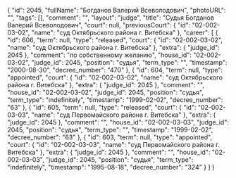 {
    "id": 2045,
    "fullName": "Богданов Валерий Всеволодович",
    "photoURL": "",
    "tags": [],
    "comment": "",
    "layout": "judge",
    "title": "Судья Богданов Валерий Всеволодович",
    "court": null,
    "previousCourt": {
        "id": "02-002-03-02",
        "name": "суд Октябрьского района г. Витебска"
    },
    "career": [
        {
            "id": 606,
            "term": null,
            "type": "released",
            "court": {
                "id": "02-002-03-02",
                "name": "суд Октябрьского района г. Витебска"
            },
            "extra": {
                "judge_id": 2045
            },
            "comment": "по собственному желанию",
            "house_id": "02-002-03-02",
            "judge_id": 2045,
            "position": "судья",
            "term_type": "",
            "timestamp": "2000-08-30",
            "decree_number": "470"
        },
        {
            "id": 604,
            "term": null,
            "type": "appointed",
            "court": {
                "id": "02-002-03-02",
                "name": "суд Октябрьского района г. Витебска"
            },
            "extra": {
                "judge_id": 2045
            },
            "comment": "",
            "house_id": "02-002-03-02",
            "judge_id": 2045,
            "position": "судья",
            "term_type": "indefinitely",
            "timestamp": "1999-02-02",
            "decree_number": "63"
        },
        {
            "id": 605,
            "term": null,
            "type": "released",
            "court": {
                "id": "02-002-03-03",
                "name": "суд Первомайского района г. Витебска"
            },
            "extra": {
                "judge_id": 2045
            },
            "comment": "",
            "house_id": "02-002-03-03",
            "judge_id": 2045,
            "position": "судья",
            "term_type": "",
            "timestamp": "1999-02-02",
            "decree_number": "63"
        },
        {
            "id": 603,
            "term": null,
            "type": "appointed",
            "court": {
                "id": "02-002-03-03",
                "name": "суд Первомайского района г. Витебска"
            },
            "extra": {
                "judge_id": 2045
            },
            "comment": "",
            "house_id": "02-002-03-03",
            "judge_id": 2045,
            "position": "судья",
            "term_type": "indefinitely",
            "timestamp": "1995-08-18",
            "decree_number": "324"
        }
    ]
}